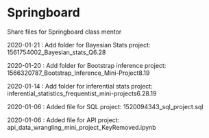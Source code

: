 # Springboard
Share files for Springboard class mentor

2020-01-21 : Add folder for Bayesian Stats  project: 1561754002_Bayesian_stats_Q6.28

2020-01-20 : Add folder for Bootstrap inference project: 1566320787_Bootstrap_Inference_Mini-Project8.19

2020-01-14 : Add folder for inferential stats project: inferential_statistics_frequentist_mini-projects6.28.19

2020-01-06 : Added file for SQL project: 1520094343_sql_project.sql

2020-01-06 : Added file for API project: api_data_wrangling_mini_project_KeyRemoved.ipynb



